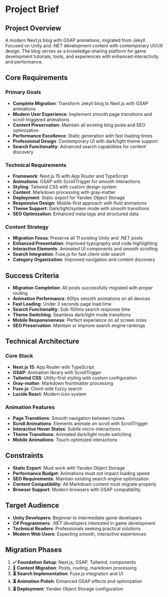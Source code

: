 # Project Brief

## Project Overview
A modern Next.js blog with GSAP animations, migrated from Jekyll. Focused on Unity and .NET development content with contemporary UI/UX design. The blog serves as a knowledge-sharing platform for game development tutorials, tools, and experiences with enhanced interactivity and performance.

## Core Requirements

### Primary Goals
- **Complete Migration**: Transform Jekyll blog to Next.js with GSAP animations
- **Modern User Experience**: Implement smooth page transitions and scroll-triggered animations
- **Content Preservation**: Maintain all existing blog posts and SEO optimization
- **Performance Excellence**: Static generation with fast loading times
- **Professional Design**: Contemporary UI with dark/light theme support
- **Search Functionality**: Advanced search capabilities for content discovery

### Technical Requirements
- **Framework**: Next.js 15 with App Router and TypeScript
- **Animations**: GSAP with ScrollTrigger for smooth interactions
- **Styling**: Tailwind CSS with custom design system
- **Content**: Markdown processing with gray-matter
- **Deployment**: Static export for Yandex Object Storage
- **Responsive Design**: Mobile-first approach with fluid animations
- **Theme Support**: Dark/light/system mode with smooth transitions
- **SEO Optimization**: Enhanced meta tags and structured data

### Content Strategy
- **Migration Focus**: Preserve all 11 existing Unity and .NET posts
- **Enhanced Presentation**: Improved typography and code highlighting
- **Interactive Elements**: Animated UI components and smooth scrolling
- **Search Integration**: Fuse.js for fast client-side search
- **Category Organization**: Improved navigation and content discovery

## Success Criteria
- **Migration Completion**: All posts successfully migrated with proper routing
- **Animation Performance**: 60fps smooth animations on all devices
- **Fast Loading**: Under 3 seconds page load time
- **Search Functionality**: Sub-100ms search response time
- **Theme Switching**: Seamless dark/light mode transitions
- **Mobile Responsiveness**: Perfect experience on all screen sizes
- **SEO Preservation**: Maintain or improve search engine rankings

## Technical Architecture

### Core Stack
- **Next.js 15**: App Router with TypeScript
- **GSAP**: Animation library with ScrollTrigger
- **Tailwind CSS**: Utility-first styling with custom configuration
- **Gray-matter**: Markdown frontmatter processing
- **Fuse.js**: Client-side fuzzy search
- **Lucide React**: Modern icon system

### Animation Features
- **Page Transitions**: Smooth navigation between routes
- **Scroll Animations**: Elements animate on scroll with ScrollTrigger
- **Interactive Hover States**: Subtle micro-interactions
- **Theme Transitions**: Animated dark/light mode switching
- **Mobile Animations**: Touch-optimized interactions

## Constraints
- **Static Export**: Must work with Yandex Object Storage
- **Performance Budget**: Animations must not impact loading speed
- **SEO Requirements**: Maintain existing search engine optimization
- **Content Compatibility**: All Markdown content must migrate properly
- **Browser Support**: Modern browsers with GSAP compatibility

## Target Audience
- **Unity Developers**: Beginner to intermediate game developers
- **C# Programmers**: .NET developers interested in game development
- **Technical Readers**: Professionals seeking practical solutions
- **Modern Web Users**: Expecting smooth, interactive experiences

## Migration Phases
1. **✅ Foundation Setup**: Next.js, GSAP, Tailwind, components
2. **🔄 Content Migration**: Posts, routing, markdown processing
3. **⏳ Search Implementation**: Fuse.js integration and UI
4. **⏳ Animation Polish**: Enhanced GSAP effects and optimization
5. **⏳ Deployment**: Yandex Object Storage configuration 